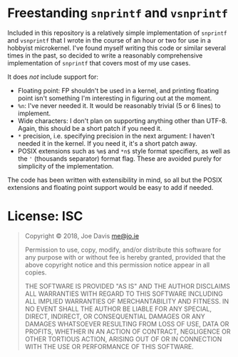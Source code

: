 # Freestanding `snprintf` and `vsnprintf`

Included in this repository is a relatively simple implementation of 
`snprintf` and `vsnprintf` that I wrote in the course of an hour or two 
for use in a hobbyist microkernel. I've found myself writing this code 
or similar several times in the past, so decided to write a reasonably 
comprehensive implementation of `snprintf` that covers most of my use 
cases.

It does *not* include support for:
  - Floating point: FP shouldn't be used in a kernel, and printing 
    floating point isn't something I'm interesting in figuring out at 
    the moment.
  - `%n`: I've never needed it. It would be reasonably trivial (5 or 6 
    lines) to implement.
  - Wide characters: I don't plan on supporting anything other than 
    UTF-8. Again, this should be a short patch if you need it.
  - `*` precision, i.e. specifying precision in the next argument: I 
    haven't needed it in the kernel. If you need it, it's a short patch 
    away. 
  - POSIX extensions such as `%m$` and `*n$` style format specifiers, as 
    well as the `'` (thousands separator) format flag. These are avoided 
    purely for simplicity of the implementation.

The code has been written with extensibility in mind, so all but the 
POSIX extensions and floating point support would be easy to add if 
needed.

# License: ISC

> Copyright &copy; 2018, Joe Davis <me@jo.ie>
>
> Permission to use, copy, modify, and/or distribute this software for 
> any purpose with or without fee is hereby granted, provided that the 
> above copyright notice and this permission notice appear in all 
> copies.
> 
> THE SOFTWARE IS PROVIDED "AS IS" AND THE AUTHOR DISCLAIMS ALL 
> WARRANTIES WITH REGARD TO THIS SOFTWARE INCLUDING ALL IMPLIED 
> WARRANTIES OF MERCHANTABILITY AND FITNESS. IN NO EVENT SHALL THE 
> AUTHOR BE LIABLE FOR ANY SPECIAL, DIRECT, INDIRECT, OR CONSEQUENTIAL 
> DAMAGES OR ANY DAMAGES WHATSOEVER RESULTING FROM LOSS OF USE, DATA OR 
> PROFITS, WHETHER IN AN ACTION OF CONTRACT, NEGLIGENCE OR OTHER 
> TORTIOUS ACTION, ARISING OUT OF OR IN CONNECTION WITH THE USE OR 
> PERFORMANCE OF THIS SOFTWARE.
